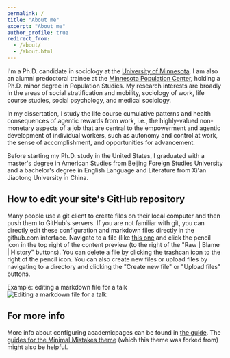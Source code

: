 ```yaml
---
permalink: /
title: "About me"
excerpt: "About me"
author_profile: true
redirect_from: 
  - /about/
  - /about.html
---
```


I'm a Ph.D. candidate in sociology at the [University of Minnesota](https://cla.umn.edu/sociology). I am also an alumni predoctoral trainee at the [Minnesota Population Center](https://pop.umn.edu/), holding a Ph.D. minor degree in Population Studies. My research interests are broadly in the areas of social stratification and mobility, sociology of work, life course studies, social psychology, and medical sociology. 

In my dissertation, I study the life course cumulative patterns and health consequences of agentic rewards from work, i.e., the highly-valued non-monetary aspects of a job that are central to the empowerment and agentic development of individual workers, such as autonomy and control at work, the sense of accomplishment, and opportunities for advancement. 

Before starting my Ph.D. study in the United States, I graduated with a master's degree in American Studies from Beijing Foreign Studies University and a bachelor's degree in English Language and Literature from Xi'an Jiaotong University in China.



How to edit your site's GitHub repository
------
Many people use a git client to create files on their local computer and then push them to GitHub's servers. If you are not familiar with git, you can directly edit these configuration and markdown files directly in the github.com interface. Navigate to a file (like [this one](https://github.com/academicpages/academicpages.github.io/blob/master/_talks/2012-03-01-talk-1.md) and click the pencil icon in the top right of the content preview (to the right of the "Raw | Blame | History" buttons). You can delete a file by clicking the trashcan icon to the right of the pencil icon. You can also create new files or upload files by navigating to a directory and clicking the "Create new file" or "Upload files" buttons. 

Example: editing a markdown file for a talk
![Editing a markdown file for a talk](/images/editing-talk.png)

For more info
------
More info about configuring academicpages can be found in [the guide](https://academicpages.github.io/markdown/). The [guides for the Minimal Mistakes theme](https://mmistakes.github.io/minimal-mistakes/docs/configuration/) (which this theme was forked from) might also be helpful.
